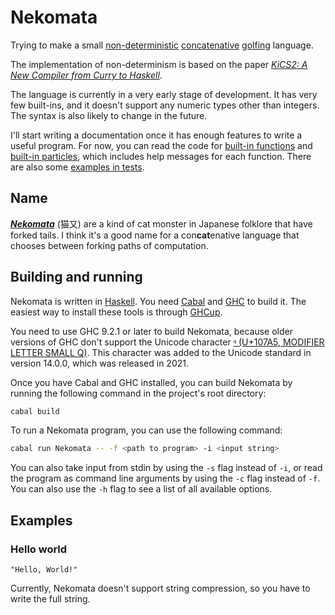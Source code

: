 # Nekomata

Trying to make a small [non-deterministic](https://en.wikipedia.org/wiki/Nondeterministic_programming) [concatenative](https://en.wikipedia.org/wiki/Concatenative_programming_language) [golfing](https://en.wikipedia.org/wiki/Code_golf) language.

The implementation of non-determinism is based on the paper [*KiCS2: A New Compiler from Curry to Haskell*](https://www.informatik.uni-kiel.de/~mh/papers/WFLP11_KiCS2.pdf).

The language is currently in a very early stage of development. It has very few built-ins, and it doesn't support any numeric types other than integers. The syntax is also likely to change in the future.

I'll start writing a documentation once it has enough features to write a useful program. For now, you can read the code for [built-in functions](src/Nekomata/Builtin.hs) and [built-in particles](src/Nekomata/Particle.hs), which includes help messages for each function. There are also some [examples in tests](test/Eval.hs).

## Name

[***Nekomata***](https://en.wikipedia.org/wiki/Nekomata) (猫又) are a kind of cat monster in Japanese folklore that have forked tails. I think it's a good name for a con**cat**enative language that chooses between forking paths of computation.

## Building and running

Nekomata is written in [Haskell](https://www.haskell.org/). You need [Cabal](https://www.haskell.org/cabal/) and [GHC](https://www.haskell.org/ghc/) to build it. The easiest way to install these tools is through [GHCup](https://www.haskell.org/ghcup/).

You need to use GHC 9.2.1 or later to build Nekomata, because older versions of GHC don't support the Unicode character [`𐞥` (U+107A5, MODIFIER LETTER SMALL Q)](https://util.unicode.org/UnicodeJsps/character.jsp?a=107A5). This character was added to the Unicode standard in version 14.0.0, which was released in 2021.

Once you have Cabal and GHC installed, you can build Nekomata by running the following command in the project's root directory:

```bash
cabal build
```

To run a Nekomata program, you can use the following command:

```bash
cabal run Nekomata -- -f <path to program> -i <input string>
```

You can also take input from stdin by using the `-s` flag instead of `-i`, or read the program as command line arguments by using the `-c` flag instead of `-f`. You can also use the `-h` flag to see a list of all available options.

## Examples

### Hello world

```
"Hello, World!"
```

Currently, Nekomata doesn't support string compression, so you have to write the full string.

